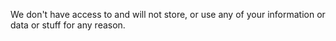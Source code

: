 We don't have access to and will not store, or use any of your information or data or stuff for any reason.
